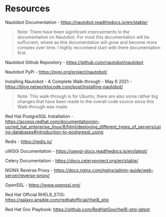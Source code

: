 # Resources

Nautobot Documentation - <https://nautobot.readthedocs.io/en/stable/>
>Note: There have been siginficant improvements to the documentation on Nautobot. For most this documentation will be suffucient, where as this documentation will grow and become more complex over time. I highly reccomend start with there documentation first.

Nautobot Github Repository - <https://github.com/nautobot/nautobot>

Nautobot PyPi - <https://pypi.org/project/nautobot/>

Installing Nautobot - A Complete Walk-through - May 6 2021 - <https://blog.networktocode.com/post/installing-nautobot/>
>Note: This walk-through is for Ubuntu, there are also some rather big changes that have been made to the overall code source since this Walk-through was made.

Red Hat PostgreSQL Installation - <https://access.redhat.com/documentation/en-us/red_hat_enterprise_linux/8/html/deploying_different_types_of_servers/using-databases#introduction-to-postgresql_using>

Redis - <https://redis.io/>

uWSGI Documentation - <https://uwsgi-docs.readthedocs.io/en/latest/>

Celery Documentation - <https://docs.celeryproject.org/en/stable/>

NGINX Reverse Proxy - <https://docs.nginx.com/nginx/admin-guide/web-server/reverse-proxy/>

OpenSSL - <https://www.openssl.org/>

Red Hat Official RHEL8_STIG: <https://galaxy.ansible.com/redhatofficial/rhel8_stig>

Red Hat Gov Playbook: <https://github.com/RedHatGov/rhel8-stig-latest>
